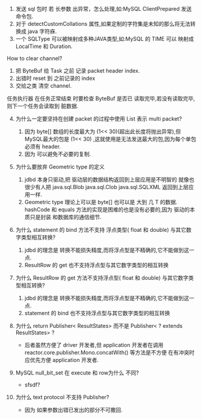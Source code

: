 1. 发送 sql 包时 若 长参数 出异常，怎么处理,如:MySQL ClientPrepared 发送 命令包.
2. 对于 detectCustomCollations 属性,如果定制的字符集是未知的那么将无法转换成 java 字符庥.
3. 一个 SQLType 可以被映射成多种JAVA类型,如:MySQL 的 TIME 可以 映射成 LocalTime 和 Duration.

How to clear channel?

1. 把 ByteBuf 给 Task 之前 记录 packet header index.
2. 出错时 reset 到 之前记录的 index
3. 交给之类 清空 channel.

任务执行器 在任务正常结束 时要检查 ByteBuf 是否已 读取完毕,若没有读取完毕,则下一个任务会读取到 脏数据.

4. 为什么一定要坚持在创建 packet 的过程中使用 List<ByteBuf> 表示 multi packet?
    1. 因为 byte[] 数组的长度最大为 (1<< 30)(超出此长度将抛出异常),但 MySQL最大的包是 (1<< 30)
       ,这就使用是无法发送最大的包,因为每个单包必须有 header.
    2. 因为 可以避免不必要的复制.

5. 为什么要放弃 Geometric type 的定义
    1. jdbd 本身只驱动,把 驱动层的数据结构返回到上层应用是不明智的 就像也很少有人把 java.sql.Blob java.sql.Clob
       java.sql.SQLXML 返回到上层应用一样.
    2. Geometric type 理论上可以是 byte[] 也可以是 大到 几 T 的数据. hashCode 和 equals 方法的实现是困难的也是没有必要的,因为
       驱动的本质只是封装 和数据库的通信细节.

6. 为什么 statement 的 bind 方法不支持 浮点类型( float 和 double) 与其它数字类型相互转换?
    1. jdbd 的理念是 转换不能损失精度,而将浮点型是不精确的,它不能做到这一点.
    2. ResultRow 的 get 也不支持浮点型与其它数字类型的相互转换

7. 为什么 ResultRow 的 get 方法不支持浮点型( float 和 double) 与其它数字类型相互转换?
    1. jdbd 的理念是 转换不能损失精度,而将浮点型是不精确的,它不能做到这一点.
    2. statement 的 bind 也不支持浮点型与其它数字类型的相互转换
8. 为什么 return Publisher&lt; ResultStates> 而不是 Publisher&lt; ? extends ResultStates> ?
    * 后者虽然方便了 driver 开发者,但 application 开发者在调用 reactor.core.publisher.Mono.concatWith() 等方法是不方便
      在有冲突时应优先方便 application 开发者.

9. MySQL null_bit_set 在 execute 和 row为什么 不同?
    * sfsdf?

10. 为什么 text protocol 不支持 Publisher?
    * 因为 如果参数出错已发出的部分不可撒回.
    
